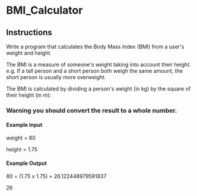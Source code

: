 # BMI_Calculator

## Instructions

Write a program that calculates the Body Mass Index (BMI) from a user's weight and height.

The BMI is a measure of someone's weight taking into account their height. e.g. If a tall person and a short person both weigh the same amount, the short person is usually more overweight.

The BMI is calculated by dividing a person's weight (in kg) by the square of their height (in m):



### Warning you should convert the result to a whole number.

#### Example Input

weight = 80

height = 1.75

#### Example Output

80 ÷ (1.75 x 1.75) = 26.122448979591837

26
